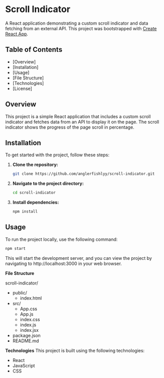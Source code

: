 # Scroll Indicator

A React application demonstrating a custom scroll indicator and data fetching from an external API.
This project was bootstrapped with [Create React App](https://github.com/facebook/create-react-app).


## Table of Contents

- [Overview]
- [Installation]
- [Usage]
- [File Structure]
- [Technologies]
- [License]

## Overview

This project is a simple React application that includes a custom scroll indicator and fetches data from an API to display it on the page. The scroll indicator shows the progress of the page scroll in percentage.

## Installation

To get started with the project, follow these steps:

1. **Clone the repository:**

    ```bash
    git clone https://github.com/anglerfishlyy/scroll-indicator.git
    ```

2. **Navigate to the project directory:**

    ```bash
    cd scroll-indicator
    ```

3. **Install dependencies:**

    ```bash
    npm install
    ```

## Usage

To run the project locally, use the following command:

```bash
npm start
 ```
This will start the development server, and you can view the project by navigating to http://localhost:3000 in your web browser.

**File Structure**

scroll-indicator/
- public/
  - index.html
- src/
  - App.css
  - App.js
  - index.css
  - index.js
  - index.jsx
- package.json
- README.md

**Technologies**
This project is built using the following technologies:

- React
- JavaScript
- CSS
